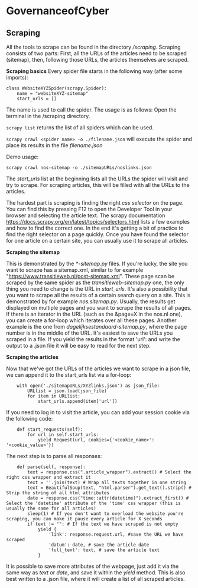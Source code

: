 # GovernanceofCyber


## Scraping
All the tools to scrape can be found in the directory _/scraping_. Scraping consists of two parts: First, all the URLs of the articles need to be scraped (sitemap), then, following those URLs, the articles themselves are scraped. 

**Scraping basics**
Every spider file starts in the following way (after some imports):
```
class WebsiteXYZSpider(scrapy.Spider):
    name = "websiteXYZ-sitemap"
    start_urls = []
```
The name is used to call the spider. The usage is as follows: Open the terminal in the /scraping directory.

`scrapy list` returns the list of all spiders which can be used.

`scrapy crawl <spider name> -o ./filename.json` will execute the spider and place its results in the file _filename.json_

Demo usage:

`scrapy crawl nos-sitemap -o ./sitemapURLs/noslinks.json`

The _start_urls_ list at the beginning lists all the URLs the spider will visit and try to scrape. For scraping articles, this will be filled with all the URLs to the articles.

The hardest part is scraping is finding the right _css selector_ on the page. You can find this by pressing F12 to open the Developer Tool in your browser and selecting the article text. The scrapy documentation https://docs.scrapy.org/en/latest/topics/selectors.html lists a few examples and how to find the correct one. In the end it's getting a bit of practice to find the right selector on a page quickly. Once you have found the selector for one article on a certain site, you can usually use it to scrape all articles.


**Scraping the sitemap**

This is demonstrated by the _*-sitemap.py_ files. If you're lucky, the site you want to scrape has a sitemap.xml, similar to for example "https://www.transitieweb.nl/post-sitemap.xml". These page scan be scraped by the same spider as the _transitieweb-sitemap.py_ one, the only thing you need to change is the URL in _start_urls_.
It's also a possibility that you want to scrape all the results of a certain search query on a site. This is demonstrated by for example _nos.sitemap.py_. Usually, the results get displayed on multiple pages and you want to scrape the results of all pages. If there is an iterator in the URL (such as the &page=X in the nos.nl one), you can create a for-loop which iterates over all these pages. Another example is the one from _dagelijksestandaard-sitemap.py_, where the page number is in the middle of the URL.
It's easiest to save the URLs you scraped in a file. If you yield the results in the format 'url': <extracted url> and write the output to a .json file it will be easy to read for the next step. 

**Scraping the articles**

Now that we've got the URLs of the articles we want to scrape in a json file, we can append it to the start_urls list via a for-loop:
```    start_urls = []
    with open('./sitemapURLs/XYZlinks.json') as json_file:
        URLlist = json.load(json_file)
        for item in URLlist:
            start_urls.append(item['url'])
```

If you need to log in to visit the article, you can add your session cookie via the following code:
```
    def start_requests(self):
        for url in self.start_urls:
            yield Request(url, cookies={'<cookie_name>': '<cookie_value>'})
```
The next step is to parse all responses:
```
    def parse(self, response):
        text = response.css(".article_wrapper").extract() # Select the right css wrapper and extract it
        text = ''.join(text) # Wrap all texts together in one string
        text = BeautifulSoup(text, "html.parser").get_text().strip() # Strip the string of all html attributes
        date = response.css("time::attr(datetime)").extract_first() # Select the 'datetime' attribute of the 'time' css wrapper (this is usually the same for all articles)
        sleep(1) # If you don't want to overload the website you're scraping, you can make it pause every article for X seconds
        if text != "": # If the text we have scraped is not empty
            yield {
                'link': response.request.url, #save the URL we have scraped
                'datum': date, # save the article date
                'full_text': text, # save the article text
            }
```

It is possible to save more attributes of the webpage, just add it via the same way as _text_ or _date_, and save it within the _yield_ method.
This is also best written to a .json file, where it will create a list of all scraped articles.